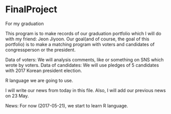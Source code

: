 # FinalProject
For my graduation

This program is to make records of our graduation portfolio which I will do with my friend: Jeon Jiyoon.
Our goal(and of course, the goal of this portfolio) is to make a matching program with voters and candidates of congressperson or the president.

Data of voters: We will analysis comments, like or something on SNS which wrote by voters.
Data of candidates: We will use pledges of 5 candidates with 2017 Korean president election.

R language we are going to use.

I will write our news from today in this file. Also, I will add our previous news on 23 May.

News:
For now (2017-05-21), we start to learn R language.
